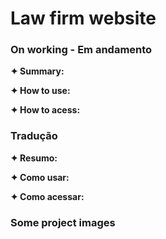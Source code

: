 <h1>Law firm website</h1>
<h3>On working - Em andamento</h3>

<p><strong>✦ Summary:</strong></p>

<p><strong>✦ How to use:</strong></p>

<p><strong>✦ How to acess:</strong></p>

<h3>Tradução</h3>

<p><strong>✦ Resumo:</strong></p>

<p><strong>✦ Como usar:</strong></p>

<p><strong>✦ Como acessar:</strong></p>

<h3>Some project images</h3>
